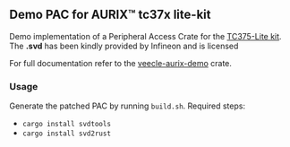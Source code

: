 ## Demo PAC for AURIX™ tc37x lite-kit

Demo implementation of a Peripheral Access Crate for the [TC375-Lite kit]. 
The **.svd** has been kindly provided by Infineon and is licensed 

For full documentation refer to the [veecle-aurix-demo] crate.

### Usage

Generate the patched PAC by running `build.sh`. Required steps:
- `cargo install svdtools`
- `cargo install svd2rust`

[veecle-aurix-demo]: https://github.com/veecle/tc37x-demo
[TC375-Lite kit]: https://www.infineon.com/cms/en/product/promopages/AURIX-microcontroller-boards/low-cost-arduino-kits/aurix-tc375-lite-kit/